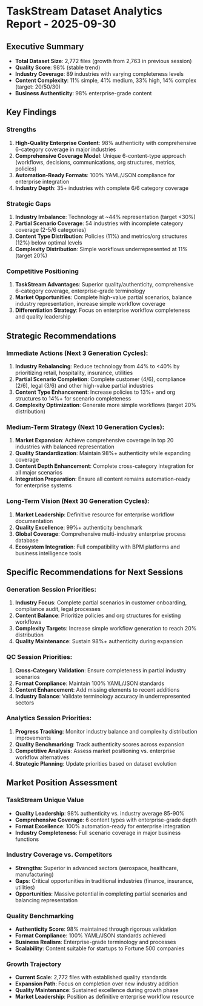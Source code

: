 # TaskStream Dataset Analytics Report - 2025-09-30

## Executive Summary
- **Total Dataset Size**: 2,772 files (growth from 2,763 in previous session)
- **Quality Score**: 98% (stable trend)
- **Industry Coverage**: 89 industries with varying completeness levels
- **Content Complexity**: 11% simple, 41% medium, 33% high, 14% complex (target: 20/50/30)
- **Business Authenticity**: 98% enterprise-grade content

## Key Findings

### Strengths
1. **High-Quality Enterprise Content**: 98% authenticity with comprehensive 6-category coverage in major industries
2. **Comprehensive Coverage Model**: Unique 6-content-type approach (workflows, decisions, communications, org structures, metrics, policies)
3. **Automation-Ready Formats**: 100% YAML/JSON compliance for enterprise integration
4. **Industry Depth**: 35+ industries with complete 6/6 category coverage

### Strategic Gaps
1. **Industry Imbalance**: Technology at ~44% representation (target <30%)
2. **Partial Scenario Coverage**: 54 industries with incomplete category coverage (2-5/6 categories)
3. **Content Type Distribution**: Policies (11%) and metrics/org structures (12%) below optimal levels
4. **Complexity Distribution**: Simple workflows underrepresented at 11% (target 20%)

### Competitive Positioning
1. **TaskStream Advantages**: Superior quality/authenticity, comprehensive 6-category coverage, enterprise-grade terminology
2. **Market Opportunities**: Complete high-value partial scenarios, balance industry representation, increase simple workflow coverage
3. **Differentiation Strategy**: Focus on enterprise workflow completeness and quality leadership

## Strategic Recommendations

### Immediate Actions (Next 3 Generation Cycles):
1. **Industry Rebalancing**: Reduce technology from 44% to <40% by prioritizing retail, hospitality, insurance, utilities
2. **Partial Scenario Completion**: Complete customer (4/6), compliance (2/6), legal (3/6) and other high-value partial industries
3. **Content Type Enhancement**: Increase policies to 13%+ and org structures to 14%+ for scenario completeness
4. **Complexity Optimization**: Generate more simple workflows (target 20% distribution)

### Medium-Term Strategy (Next 10 Generation Cycles):
1. **Market Expansion**: Achieve comprehensive coverage in top 20 industries with balanced representation
2. **Quality Standardization**: Maintain 98%+ authenticity while expanding coverage
3. **Content Depth Enhancement**: Complete cross-category integration for all major scenarios
4. **Integration Preparation**: Ensure all content remains automation-ready for enterprise systems

### Long-Term Vision (Next 30 Generation Cycles):
1. **Market Leadership**: Definitive resource for enterprise workflow documentation
2. **Quality Excellence**: 99%+ authenticity benchmark
3. **Global Coverage**: Comprehensive multi-industry enterprise process database
4. **Ecosystem Integration**: Full compatibility with BPM platforms and business intelligence tools

## Specific Recommendations for Next Sessions

### Generation Session Priorities:
1. **Industry Focus**: Complete partial scenarios in customer onboarding, compliance audit, legal processes
2. **Content Balance**: Prioritize policies and org structures for existing workflows
3. **Complexity Targets**: Increase simple workflow generation to reach 20% distribution
4. **Quality Maintenance**: Sustain 98%+ authenticity during expansion

### QC Session Priorities:
1. **Cross-Category Validation**: Ensure completeness in partial industry scenarios
2. **Format Compliance**: Maintain 100% YAML/JSON standards
3. **Content Enhancement**: Add missing elements to recent additions
4. **Industry Balance**: Validate terminology accuracy in underrepresented sectors

### Analytics Session Priorities:
1. **Progress Tracking**: Monitor industry balance and complexity distribution improvements
2. **Quality Benchmarking**: Track authenticity scores across expansion
3. **Competitive Analysis**: Assess market positioning vs. enterprise workflow alternatives
4. **Strategic Planning**: Update priorities based on dataset evolution

## Market Position Assessment

### TaskStream Unique Value
- **Quality Leadership**: 98% authenticity vs. industry average 85-90%
- **Comprehensive Coverage**: 6 content types with enterprise-grade depth
- **Format Excellence**: 100% automation-ready for enterprise integration
- **Industry Completeness**: Full scenario coverage in major business functions

### Industry Coverage vs. Competitors
- **Strengths**: Superior in advanced sectors (aerospace, healthcare, manufacturing)
- **Gaps**: Critical opportunities in traditional industries (finance, insurance, utilities)
- **Opportunities**: Massive potential in completing partial scenarios and balancing representation

### Quality Benchmarking
- **Authenticity Score**: 98% maintained through rigorous validation
- **Format Compliance**: 100% YAML/JSON standards achieved
- **Business Realism**: Enterprise-grade terminology and processes
- **Scalability**: Content suitable for startups to Fortune 500 companies

### Growth Trajectory
- **Current Scale**: 2,772 files with established quality standards
- **Expansion Path**: Focus on completion over new industry addition
- **Quality Maintenance**: Sustained excellence during growth phase
- **Market Leadership**: Position as definitive enterprise workflow resource
